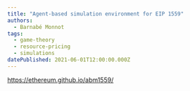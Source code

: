 ```yaml
---
title: "Agent-based simulation environment for EIP 1559"
authors:
  - Barnabé Monnot
tags:
  - game-theory
  - resource-pricing
  - simulations
datePublished: 2021-06-01T12:00:00.000Z
---
```


<https://ethereum.github.io/abm1559/>
